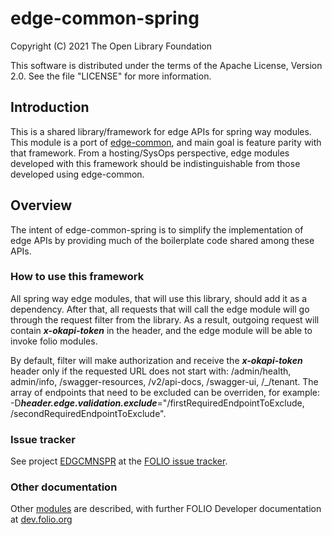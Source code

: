 # edge-common-spring

Copyright (C) 2021 The Open Library Foundation

This software is distributed under the terms of the Apache License, Version 2.0. See the file "LICENSE" for more information.

## Introduction

This is a shared library/framework for edge APIs for spring way modules.
This module is a port of [edge-common](https://github.com/folio-org/edge-common), and main goal is feature parity with that framework. 
From a hosting/SysOps perspective, edge modules developed with this framework should be indistinguishable from those developed using edge-common.

## Overview
The intent of edge-common-spring is to simplify the implementation of edge APIs by providing much of the boilerplate code shared among these APIs.

### How to use this framework
All spring way edge modules, that will use this library, should add it as a dependency. 
After that, all requests that will call the edge module will go through the request filter from the library. 
As a result, outgoing request will contain ***x-okapi-token*** in the header, and the edge module will be able to invoke folio modules.

By default, filter will make authorization and receive the ***x-okapi-token*** header only if the requested URL does not start with: /admin/health, admin/info, /swagger-resources, /v2/api-docs, /swagger-ui, /_/tenant.
The array of endpoints that need to be excluded can be overriden, for example:
 -D***header.edge.validation.exclude***="/firstRequiredEndpointToExclude, /secondRequiredEndpointToExclude".

### Issue tracker

See project [EDGCMNSPR](https://issues.folio.org/browse/EDGCMNSPR)
at the [FOLIO issue tracker](https://dev.folio.org/guidelines/issue-tracker).

### Other documentation

Other [modules](https://dev.folio.org/source-code/#server-side) are described,
with further FOLIO Developer documentation at [dev.folio.org](https://dev.folio.org/)
